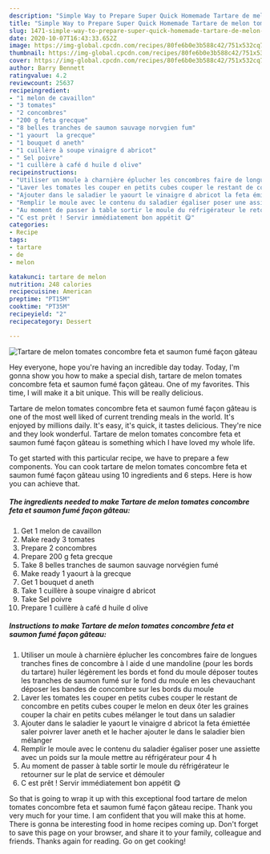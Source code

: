 ```yaml
---
description: "Simple Way to Prepare Super Quick Homemade Tartare de melon tomates concombre feta et saumon fumé façon gâteau"
title: "Simple Way to Prepare Super Quick Homemade Tartare de melon tomates concombre feta et saumon fumé façon gâteau"
slug: 1471-simple-way-to-prepare-super-quick-homemade-tartare-de-melon-tomates-concombre-feta-et-saumon-fume-facon-gateau
date: 2020-10-07T16:43:33.652Z
image: https://img-global.cpcdn.com/recipes/80fe6b0e3b588c42/751x532cq70/tartare-de-melon-tomates-concombre-feta-et-saumon-fume-facon-gateau-photo-principale-de-la-recette.jpg
thumbnail: https://img-global.cpcdn.com/recipes/80fe6b0e3b588c42/751x532cq70/tartare-de-melon-tomates-concombre-feta-et-saumon-fume-facon-gateau-photo-principale-de-la-recette.jpg
cover: https://img-global.cpcdn.com/recipes/80fe6b0e3b588c42/751x532cq70/tartare-de-melon-tomates-concombre-feta-et-saumon-fume-facon-gateau-photo-principale-de-la-recette.jpg
author: Barry Bennett
ratingvalue: 4.2
reviewcount: 25637
recipeingredient:
- "1 melon de cavaillon"
- "3 tomates"
- "2 concombres"
- "200 g feta grecque"
- "8 belles tranches de saumon sauvage norvgien fum"
- "1 yaourt  la grecque"
- "1 bouquet d aneth"
- "1 cuillère à soupe vinaigre d abricot"
- " Sel poivre"
- "1 cuillère à café d huile d olive"
recipeinstructions:
- "Utiliser un moule à charnière éplucher les concombres faire de longues tranches fines de concombre à l aide d une mandoline (pour les bords du tartare) huiler légèrement les bords et fond du moule déposer toutes les tranches de saumon fumé sur le fond du moule en les chevauchant déposer les bandes de concombre sur les bords du moule"
- "Laver les tomates les couper en petits cubes couper le restant de concombre en petits cubes couper le melon en deux ôter les graines couper la chair en petits cubes mélanger le tout dans un saladier"
- "Ajouter dans le saladier le yaourt le vinaigre d abricot la feta émiettée saler poivrer laver aneth et le hacher ajouter le dans le saladier bien mélanger"
- "Remplir le moule avec le contenu du saladier égaliser poser une assiette avec un poids sur la moule mettre au réfrigérateur pour 4 h"
- "Au moment de passer à table sortir le moule du réfrigérateur le retourner sur le plat de service et démouler"
- "C est prêt ! Servir immédiatement bon appétit 😋"
categories:
- Recipe
tags:
- tartare
- de
- melon

katakunci: tartare de melon 
nutrition: 248 calories
recipecuisine: American
preptime: "PT15M"
cooktime: "PT35M"
recipeyield: "2"
recipecategory: Dessert

---
```



![Tartare de melon tomates concombre feta et saumon fumé façon gâteau](https://img-global.cpcdn.com/recipes/80fe6b0e3b588c42/751x532cq70/tartare-de-melon-tomates-concombre-feta-et-saumon-fume-facon-gateau-photo-principale-de-la-recette.jpg)

Hey everyone, hope you're having an incredible day today. Today, I'm gonna show you how to make a special dish, tartare de melon tomates concombre feta et saumon fumé façon gâteau. One of my favorites. This time, I will make it a bit unique. This will be really delicious.



Tartare de melon tomates concombre feta et saumon fumé façon gâteau is one of the most well liked of current trending meals in the world. It's enjoyed by millions daily. It's easy, it's quick, it tastes delicious. They're nice and they look wonderful. Tartare de melon tomates concombre feta et saumon fumé façon gâteau is something which I have loved my whole life.


To get started with this particular recipe, we have to prepare a few components. You can cook tartare de melon tomates concombre feta et saumon fumé façon gâteau using 10 ingredients and 6 steps. Here is how you can achieve that.

<!--inarticleads1-->

##### The ingredients needed to make Tartare de melon tomates concombre feta et saumon fumé façon gâteau:

1. Get 1 melon de cavaillon
1. Make ready 3 tomates
1. Prepare 2 concombres
1. Prepare 200 g feta grecque
1. Take 8 belles tranches de saumon sauvage norvégien fumé
1. Make ready 1 yaourt à la grecque
1. Get 1 bouquet d aneth
1. Take 1 cuillère à soupe vinaigre d abricot
1. Take  Sel poivre
1. Prepare 1 cuillère à café d huile d olive




<!--inarticleads2-->

##### Instructions to make Tartare de melon tomates concombre feta et saumon fumé façon gâteau:

1. Utiliser un moule à charnière éplucher les concombres faire de longues tranches fines de concombre à l aide d une mandoline (pour les bords du tartare) huiler légèrement les bords et fond du moule déposer toutes les tranches de saumon fumé sur le fond du moule en les chevauchant déposer les bandes de concombre sur les bords du moule
1. Laver les tomates les couper en petits cubes couper le restant de concombre en petits cubes couper le melon en deux ôter les graines couper la chair en petits cubes mélanger le tout dans un saladier
1. Ajouter dans le saladier le yaourt le vinaigre d abricot la feta émiettée saler poivrer laver aneth et le hacher ajouter le dans le saladier bien mélanger
1. Remplir le moule avec le contenu du saladier égaliser poser une assiette avec un poids sur la moule mettre au réfrigérateur pour 4 h
1. Au moment de passer à table sortir le moule du réfrigérateur le retourner sur le plat de service et démouler
1. C est prêt ! Servir immédiatement bon appétit 😋




So that is going to wrap it up with this exceptional food tartare de melon tomates concombre feta et saumon fumé façon gâteau recipe. Thank you very much for your time. I am confident that you will make this at home. There is gonna be interesting food in home recipes coming up. Don't forget to save this page on your browser, and share it to your family, colleague and friends. Thanks again for reading. Go on get cooking!

